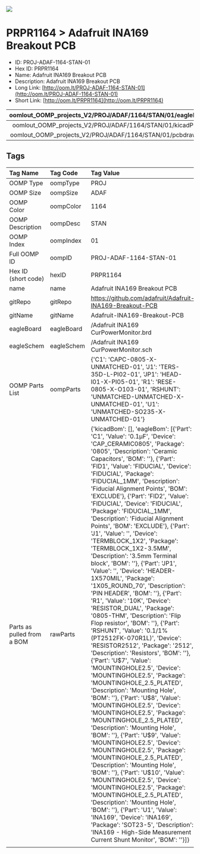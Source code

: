 


  
![][im]
# PRPR1164 > Adafruit INA169 Breakout PCB

- ID: PROJ-ADAF-1164-STAN-01
- Hex ID: PRPR1164
- Name: Adafruit INA169 Breakout PCB
- Description: Adafruit INA169 Breakout PCB
- Long Link: [http://oom.lt/PROJ-ADAF-1164-STAN-01](http://oom.lt/PROJ-ADAF-1164-STAN-01)
- Short Link: [http://oom.lt/PRPR1164](http://oom.lt/PRPR1164)
  

|oomlout_OOMP_projects_V2/PROJ/ADAF/1164/STAN/01/eagleImage.png|oomlout_OOMP_projects_V2/PROJ/ADAF/1164/STAN/01/eagleSchemImage.png|oomlout_OOMP_projects_V2/PROJ/ADAF/1164/STAN/01/kicadPcb3dFront.png|oomlout_OOMP_projects_V2/PROJ/ADAF/1164/STAN/01/kicadPcb3dBack.png|
| :---: | :---: | :---: | :---: |
|oomlout_OOMP_projects_V2/PROJ/ADAF/1164/STAN/01/kicadPcb3d.png|oomlout_OOMP_projects_V2/PROJ/ADAF/1164/STAN/01/bomBack.png|oomlout_OOMP_projects_V2/PROJ/ADAF/1164/STAN/01/bomFront.png|oomlout_OOMP_projects_V2/PROJ/ADAF/1164/STAN/01/pcbdraw.svg|
|oomlout_OOMP_projects_V2/PROJ/ADAF/1164/STAN/01/pcbdrawBack.svg||||

## Tags
  

|Tag Name|Tag Code|Tag Value|
| :--- | :--- | :--- |
|OOMP Type|oompType|PROJ|
|OOMP Size|oompSize|ADAF|
|OOMP Color|oompColor|1164|
|OOMP Description|oompDesc|STAN|
|OOMP Index|oompIndex|01|
|Full OOMP ID|oompID|PROJ-ADAF-1164-STAN-01|
|Hex ID (short code)|hexID|PRPR1164|
|name|name|Adafruit INA169 Breakout PCB|
|gitRepo|gitRepo|https://github.com/adafruit/Adafruit-INA169-Breakout-PCB|
|gitName|gitName|Adafruit-INA169-Breakout-PCB|
|eagleBoard|eagleBoard|/Adafruit INA169 CurPowerMonitor.brd|
|eagleSchem|eagleSchem|/Adafruit INA169 CurPowerMonitor.sch|
|OOMP Parts List|oompParts|{'C1': 'CAPC-0805-X-UNMATCHED-01', 'J1': 'TERS-35D-L-PI02-01', 'JP1': 'HEAD-I01-X-PI05-01', 'R1': 'RESE-0805-X-O103-01', 'RSHUNT': 'UNMATCHED-UNMATCHED-X-UNMATCHED-01', 'U1': 'UNMATCHED-SO235-X-UNMATCHED-01'}|
|Parts as pulled from a BOM|rawParts|{'kicadBom': [], 'eagleBom': [{'Part': 'C1', 'Value': '0.1µF', 'Device': 'CAP_CERAMIC0805', 'Package': '0805', 'Description': 'Ceramic Capacitors', 'BOM': ''}, {'Part': 'FID1', 'Value': 'FIDUCIAL', 'Device': 'FIDUCIAL', 'Package': 'FIDUCIAL_1MM', 'Description': 'Fiducial Alignment Points', 'BOM': 'EXCLUDE'}, {'Part': 'FID2', 'Value': 'FIDUCIAL', 'Device': 'FIDUCIAL', 'Package': 'FIDUCIAL_1MM', 'Description': 'Fiducial Alignment Points', 'BOM': 'EXCLUDE'}, {'Part': 'J1', 'Value': '', 'Device': 'TERMBLOCK_1X2', 'Package': 'TERMBLOCK_1X2-3.5MM', 'Description': '3.5mm Terminal block', 'BOM': ''}, {'Part': 'JP1', 'Value': '', 'Device': 'HEADER-1X570MIL', 'Package': '1X05_ROUND_70', 'Description': 'PIN HEADER', 'BOM': ''}, {'Part': 'R1', 'Value': '10K', 'Device': 'RESISTOR_DUAL', 'Package': '0805-THM', 'Description': 'Flip Flop resistor', 'BOM': ''}, {'Part': 'RSHUNT', 'Value': '0.1/1% (PT2512FK-070R1L)', 'Device': 'RESISTOR2512', 'Package': '2512', 'Description': 'Resistors', 'BOM': ''}, {'Part': 'U$7', 'Value': 'MOUNTINGHOLE2.5', 'Device': 'MOUNTINGHOLE2.5', 'Package': 'MOUNTINGHOLE_2.5_PLATED', 'Description': 'Mounting Hole', 'BOM': ''}, {'Part': 'U$8', 'Value': 'MOUNTINGHOLE2.5', 'Device': 'MOUNTINGHOLE2.5', 'Package': 'MOUNTINGHOLE_2.5_PLATED', 'Description': 'Mounting Hole', 'BOM': ''}, {'Part': 'U$9', 'Value': 'MOUNTINGHOLE2.5', 'Device': 'MOUNTINGHOLE2.5', 'Package': 'MOUNTINGHOLE_2.5_PLATED', 'Description': 'Mounting Hole', 'BOM': ''}, {'Part': 'U$10', 'Value': 'MOUNTINGHOLE2.5', 'Device': 'MOUNTINGHOLE2.5', 'Package': 'MOUNTINGHOLE_2.5_PLATED', 'Description': 'Mounting Hole', 'BOM': ''}, {'Part': 'U1', 'Value': 'INA169', 'Device': 'INA169', 'Package': 'SOT23-5', 'Description': 'INA169 - High-Side Measurement Current Shunt Monitor', 'BOM': ''}]}|
||||



[im]: PROJ/ADAF/1164/STAN/01/kicadPcb3d_450.png
